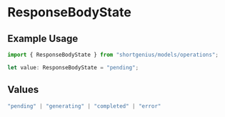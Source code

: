 # ResponseBodyState

## Example Usage

```typescript
import { ResponseBodyState } from "shortgenius/models/operations";

let value: ResponseBodyState = "pending";
```

## Values

```typescript
"pending" | "generating" | "completed" | "error"
```